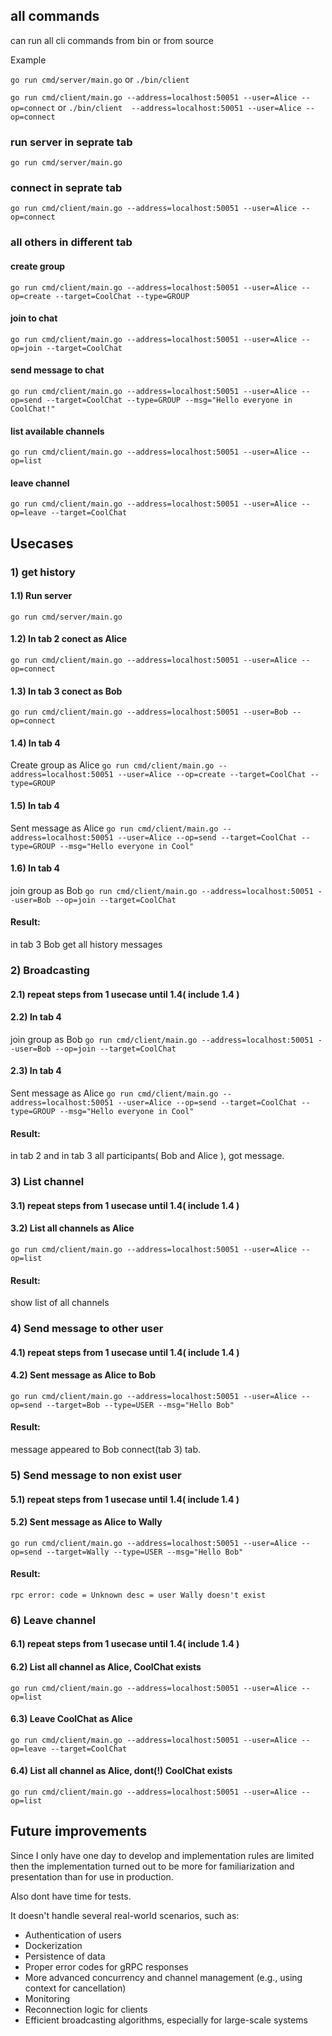## all commands
can run all cli commands from bin or from source

Example

`go run cmd/server/main.go` or `./bin/client`

`go run cmd/client/main.go --address=localhost:50051 --user=Alice --op=connect` or `./bin/client  --address=localhost:50051 --user=Alice --op=connect`

### run server in seprate tab
`go run cmd/server/main.go`

### connect in seprate tab
`go run cmd/client/main.go --address=localhost:50051 --user=Alice --op=connect`

### all others in different tab
#### create group
`go run cmd/client/main.go --address=localhost:50051 --user=Alice --op=create --target=CoolChat --type=GROUP`

#### join to chat
`go run cmd/client/main.go --address=localhost:50051 --user=Alice --op=join --target=CoolChat`

#### send message to chat
`go run cmd/client/main.go --address=localhost:50051 --user=Alice --op=send --target=CoolChat --type=GROUP --msg="Hello everyone in CoolChat!"`

#### list available channels
`go run cmd/client/main.go --address=localhost:50051 --user=Alice --op=list`

#### leave channel
`go run cmd/client/main.go --address=localhost:50051 --user=Alice --op=leave --target=CoolChat`

## Usecases
### 1) get history
#### 1.1) Run server
`go run cmd/server/main.go`

#### 1.2) In tab 2 conect as Alice
`go run cmd/client/main.go --address=localhost:50051 --user=Alice --op=connect`

#### 1.3) In tab 3 conect as Bob
`go run cmd/client/main.go --address=localhost:50051 --user=Bob --op=connect`

#### 1.4) In tab 4
Create group as Alice
`go run cmd/client/main.go --address=localhost:50051 --user=Alice --op=create --target=CoolChat --type=GROUP`

#### 1.5) In tab 4
Sent message as Alice
`go run cmd/client/main.go --address=localhost:50051 --user=Alice --op=send --target=CoolChat --type=GROUP --msg="Hello everyone in Cool"`

#### 1.6) In tab 4 
join group as Bob
`go run cmd/client/main.go --address=localhost:50051 --user=Bob --op=join --target=CoolChat`

#### Result: 
in tab 3 Bob get all history messages

### 2) Broadcasting

#### 2.1) repeat steps from 1 usecase until 1.4( include 1.4 )

#### 2.2) In tab 4
join group as Bob
`go run cmd/client/main.go --address=localhost:50051 --user=Bob --op=join --target=CoolChat`

#### 2.3) In tab 4
Sent message as Alice
`go run cmd/client/main.go --address=localhost:50051 --user=Alice --op=send --target=CoolChat --type=GROUP --msg="Hello everyone in Cool"`

#### Result: 
in tab 2 and in tab 3 all participants( Bob and Alice ), got message.

### 3) List channel

#### 3.1) repeat steps from 1 usecase until 1.4( include 1.4 )

#### 3.2) List all channels as Alice
`go run cmd/client/main.go --address=localhost:50051 --user=Alice --op=list`
#### Result: 
show list of all channels

### 4) Send message to other user
#### 4.1) repeat steps from 1 usecase until 1.4( include 1.4 )

#### 4.2) Sent message as Alice to Bob
`go run cmd/client/main.go --address=localhost:50051 --user=Alice --op=send --target=Bob --type=USER --msg="Hello Bob"`

#### Result:
message appeared to Bob connect(tab 3) tab.

### 5) Send message to non exist user
#### 5.1) repeat steps from 1 usecase until 1.4( include 1.4 )

#### 5.2) Sent message as Alice to Wally
`go run cmd/client/main.go --address=localhost:50051 --user=Alice --op=send --target=Wally --type=USER --msg="Hello Bob"`

#### Result:
`rpc error: code = Unknown desc = user Wally doesn't exist`

### 6) Leave channel 
#### 6.1) repeat steps from 1 usecase until 1.4( include 1.4 )

#### 6.2) List all channel as Alice, CoolChat exists
`go run cmd/client/main.go --address=localhost:50051 --user=Alice --op=list`

#### 6.3) Leave CoolChat as Alice
`go run cmd/client/main.go --address=localhost:50051 --user=Alice --op=leave --target=CoolChat`

#### 6.4) List all channel as Alice, dont(!) CoolChat exists
`go run cmd/client/main.go --address=localhost:50051 --user=Alice --op=list`


## Future improvements
Since I only have one day to develop and implementation rules are limited
then the implementation turned out to be more for familiarization and presentation than for use in production.

Also dont have time for tests.

It doesn't handle several real-world scenarios, such as:
- Authentication of users
- Dockerization
- Persistence of data
- Proper error codes for gRPC responses
- More advanced concurrency and channel management (e.g., using context for cancellation)
- Monitoring
- Reconnection logic for clients
- Efficient broadcasting algorithms, especially for large-scale systems
